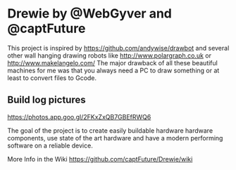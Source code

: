 # Drewie by @WebGyver and @captFuture

This project is inspired by https://github.com/andywise/drawbot and several other wall hanging drawing robots like http://www.polargraph.co.uk or http://www.makelangelo.com/
The major drawback of all these beautiful machines for me was that you always need a PC to draw something or at least to convert files to Gcode.

## Build log pictures
https://photos.app.goo.gl/2FKxZxQB7GBEfRWQ6

The goal of the project is to create easily buildable hardware hardware components, use state of the art hardware and have a modern performing software on a reliable device.  

More Info in the Wiki https://github.com/captFuture/Drewie/wiki
